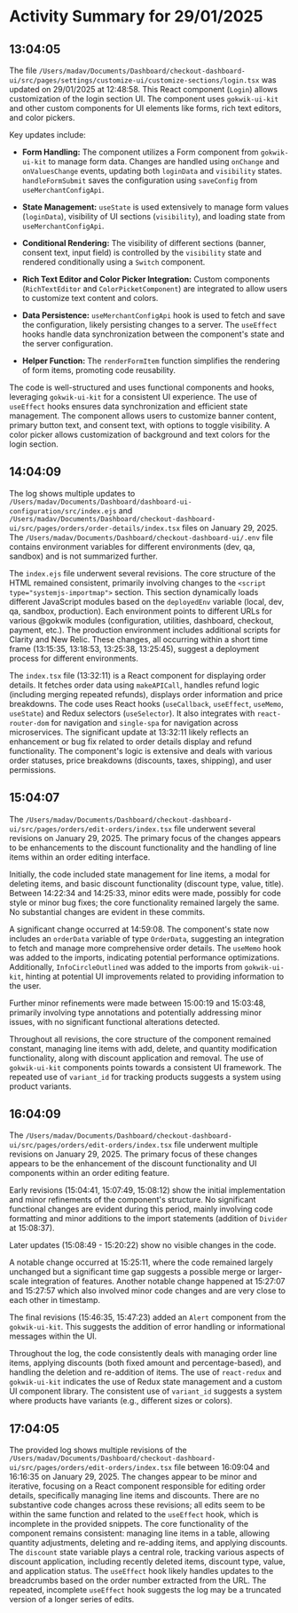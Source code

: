 # Activity Summary for 29/01/2025

## 13:04:05
The file `/Users/madav/Documents/Dashboard/checkout-dashboard-ui/src/pages/settings/customize-ui/customize-sections/login.tsx` was updated on 29/01/2025 at 12:48:58.  This React component (`Login`) allows customization of the login section UI.  The component uses `gokwik-ui-kit` and other custom components for UI elements like forms, rich text editors, and color pickers.

Key updates include:

* **Form Handling:** The component utilizes a Form component from `gokwik-ui-kit` to manage form data.  Changes are handled using `onChange` and `onValuesChange` events, updating both `loginData` and `visibility` states.  `handleFormSubmit` saves the configuration using `saveConfig` from `useMerchantConfigApi`.

* **State Management:**  `useState` is used extensively to manage form values (`loginData`), visibility of UI sections (`visibility`), and loading state from `useMerchantConfigApi`.

* **Conditional Rendering:** The visibility of different sections (banner, consent text, input field) is controlled by the `visibility` state and rendered conditionally using a `Switch` component.

* **Rich Text Editor and Color Picker Integration:** Custom components (`RichTextEditor` and `ColorPicketComponent`) are integrated to allow users to customize text content and colors.

* **Data Persistence:**  `useMerchantConfigApi` hook is used to fetch and save the configuration, likely persisting changes to a server.  The `useEffect` hooks handle data synchronization between the component's state and the server configuration.

* **Helper Function:** The `renderFormItem` function simplifies the rendering of form items, promoting code reusability.

The code is well-structured and uses functional components and hooks, leveraging `gokwik-ui-kit` for a consistent UI experience.  The use of `useEffect` hooks ensures data synchronization and efficient state management. The component allows users to customize banner content, primary button text, and consent text, with options to toggle visibility.  A color picker allows customization of background and text colors for the login section.


## 14:04:09
The log shows multiple updates to `/Users/madav/Documents/Dashboard/dashboard-ui-configuration/src/index.ejs` and `/Users/madav/Documents/Dashboard/checkout-dashboard-ui/src/pages/orders/order-details/index.tsx` files on January 29, 2025.  The `/Users/madav/Documents/Dashboard/checkout-dashboard-ui/.env` file contains environment variables for different environments (dev, qa, sandbox) and is not summarized further.

The `index.ejs` file underwent several revisions.  The core structure of the HTML remained consistent, primarily involving changes to the `<script type="systemjs-importmap">` section. This section dynamically loads different JavaScript modules based on the `deployedEnv` variable (local, dev, qa, sandbox, production).  Each environment points to different URLs for various @gokwik modules (configuration, utilities, dashboard, checkout, payment, etc.). The production environment includes additional scripts for Clarity and New Relic.  These changes, all occurring within a short time frame (13:15:35, 13:18:53, 13:25:38, 13:25:45), suggest a deployment process for different environments.


The `index.tsx` file (13:32:11) is a React component for displaying order details. It fetches order data using `makeAPICall`, handles refund logic (including merging repeated refunds), displays order information and price breakdowns. The code uses React hooks (`useCallback`, `useEffect`, `useMemo`, `useState`) and Redux selectors (`useSelector`).  It also integrates with `react-router-dom` for navigation and `single-spa` for navigation across microservices.  The significant update at 13:32:11 likely reflects an enhancement or bug fix related to order details display and refund functionality.  The component's logic is extensive and deals with various order statuses, price breakdowns (discounts, taxes, shipping), and user permissions.


## 15:04:07
The `/Users/madav/Documents/Dashboard/checkout-dashboard-ui/src/pages/orders/edit-orders/index.tsx` file underwent several revisions on January 29, 2025.  The primary focus of the changes appears to be enhancements to the discount functionality and the handling of line items within an order editing interface.

Initially, the code included state management for line items, a modal for deleting items, and basic discount functionality (discount type, value, title).  Between 14:22:34 and 14:25:33, minor edits were made, possibly for code style or minor bug fixes; the core functionality remained largely the same.  No substantial changes are evident in these commits.

A significant change occurred at 14:59:08.  The component's state now includes an `orderData` variable of type `OrderData`, suggesting an integration to fetch and manage more comprehensive order details. The `useMemo` hook was added to the imports, indicating potential performance optimizations.  Additionally, `InfoCircleOutlined` was added to the imports from `gokwik-ui-kit`, hinting at potential UI improvements related to providing information to the user.

Further minor refinements were made between 15:00:19 and 15:03:48, primarily involving type annotations and potentially addressing minor issues, with no significant functional alterations detected.

Throughout all revisions, the core structure of the component remained constant, managing line items with add, delete, and quantity modification functionality, along with discount application and removal.  The use of `gokwik-ui-kit` components points towards a consistent UI framework.  The repeated use of `variant_id` for tracking products suggests a system using product variants.


## 16:04:09
The `/Users/madav/Documents/Dashboard/checkout-dashboard-ui/src/pages/orders/edit-orders/index.tsx` file underwent multiple revisions on January 29, 2025.  The primary focus of these changes appears to be the enhancement of the discount functionality and UI components within an order editing feature.

Early revisions (15:04:41, 15:07:49, 15:08:12) show the initial implementation and minor refinements of the component's structure.  No significant functional changes are evident during this period, mainly involving code formatting and minor additions to the import statements (addition of `Divider` at 15:08:37).

Later updates (15:08:49 - 15:20:22) show no visible changes in the code.

A notable change occurred at 15:25:11, where the code remained largely unchanged but a significant time gap suggests a possible merge or larger-scale integration of features. Another notable change happened at 15:27:07 and 15:27:57 which also involved minor code changes and are very close to each other in timestamp.

The final revisions (15:46:35, 15:47:23)  added an `Alert` component from the `gokwik-ui-kit`. This suggests the addition of error handling or informational messages within the UI.

Throughout the log, the code consistently deals with managing order line items, applying discounts (both fixed amount and percentage-based), and handling the deletion and re-addition of items. The use of `react-redux` and `gokwik-ui-kit` indicates the use of Redux state management and a custom UI component library. The consistent use of `variant_id` suggests a system where products have variants (e.g., different sizes or colors).


## 17:04:05
The provided log shows multiple revisions of the `/Users/madav/Documents/Dashboard/checkout-dashboard-ui/src/pages/orders/edit-orders/index.tsx` file between 16:09:04 and 16:16:35 on January 29, 2025.  The changes appear to be minor and iterative, focusing on a React component responsible for editing order details, specifically managing line items and discounts.  There are no substantive code changes across these revisions; all edits seem to be within the same function and related to the `useEffect` hook, which is incomplete in the provided snippets. The core functionality of the component remains consistent: managing line items in a table, allowing quantity adjustments, deleting and re-adding items, and applying discounts.  The `discount` state variable plays a central role, tracking various aspects of discount application, including recently deleted items, discount type, value, and application status. The `useEffect` hook likely handles updates to the breadcrumbs based on the order number extracted from the URL.  The repeated, incomplete `useEffect` hook suggests the log may be a truncated version of a longer series of edits.
